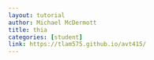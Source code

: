 ```yaml
---
layout: tutorial
author: Michael McDermott
title: thia
categories: [student]
link: https://tlam575.github.io/avt415/
---
```

